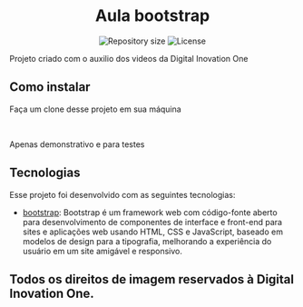 <h1 align="center">Aula bootstrap</h1>

<p align="center">
 <img alt="Repository size" src="https://img.shields.io/github/repo-size/luizeduul/homepage-moveis-gatsby">
 <img alt="License" src="https://img.shields.io/badge/license-MIT-brightgreen">
</p>

<p>Projeto criado com o auxilio dos videos da Digital Inovation One</p>
      
## Como instalar 
<p>Faça um clone desse projeto em sua máquina</p><br>
<p>Apenas demonstrativo e para testes</p>
  
## Tecnologias
 Esse projeto foi desenvolvido com as seguintes tecnologias:
  - [bootstrap](https://getbootstrap.com/): Bootstrap é um framework web com código-fonte aberto para desenvolvimento de componentes de interface e front-end para sites e aplicações web usando HTML, CSS e JavaScript, baseado em modelos de design para a tipografia, melhorando a experiência do usuário em um site amigável e responsivo.
  
  <h2>Todos os direitos de imagem reservados à Digital Inovation One.</h2>
  
 

